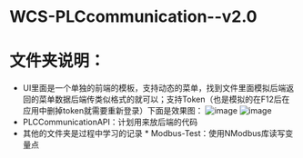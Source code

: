 # WCS-PLCcommunication--v2.0
# 文件夹说明：
 * UI里面是一个单独的前端的模板，支持动态的菜单，找到文件里面模拟后端返回的菜单数据后端传类似格式的就可以；支持Token（也是模拟的在F12后在应用中删掉token就需要重新登录）下面是效果图：
     ![image](https://github.com/user-attachments/assets/75addace-f9bd-490f-a55b-741a769fbfba)
    ![image](https://github.com/user-attachments/assets/caa1df73-a1fc-4afd-9f60-b1f0e4cb554f)
* PLCCommunicationAPI：计划用来放后端的代码
* 其他的文件夹是过程中学习的记录
       * Modbus-Test：使用NModbus库读写变量点
  

     
